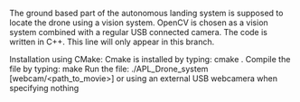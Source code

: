The ground based part of the autonomous landing system is supposed to locate the drone using a vision system.
OpenCV is chosen as a vision system combined with a regular USB connected camera.
The code is written in C++.
This line will only appear in this branch.

Installation using CMake:
    Cmake is installed by typing: cmake .
    Compile the file by typing: make
    Run the file: ./APL_Drone_system [webcam/<path_to_movie>] or using an external USB webcamera when specifying nothing
